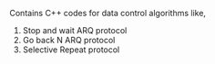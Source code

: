 Contains C++ codes for data control algorithms like,
1) Stop and wait ARQ protocol
2) Go back N ARQ protocol
3) Selective Repeat protocol
